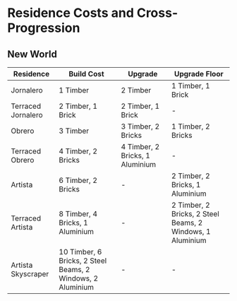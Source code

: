 # Residence Costs and Cross-Progression

## New World

Residence | Build Cost | Upgrade | Upgrade Floor
--- | --- | --- | ---
Jornalero | 1 Timber | 2 Timber | 1 Timber, 1 Brick
Terraced Jornalero | 2 Timber, 1 Brick | 2 Timber, 1 Brick | -
Obrero | 3 Timber | 3 Timber, 2 Bricks | 1 Timber, 2 Bricks
Terraced Obrero | 4 Timber, 2 Bricks | 4 Timber, 2 Bricks, 1 Aluminium | -
Artista | 6 Timber, 2 Bricks | - | 2 Timber, 2 Bricks, 1 Aluminium
Terraced Artista | 8 Timber, 4 Bricks, 1 Aluminium | - | 2 Timber, 2 Bricks, 2 Steel Beams, 2 Windows, 1 Aluminium
Artista Skyscraper | 10 Timber, 6 Bricks, 2 Steel Beams, 2 Windows, 2 Aluminium | - | -
